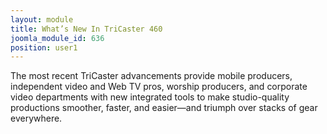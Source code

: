 ```yaml
---
layout: module
title: What’s New In TriCaster 460
joomla_module_id: 636
position: user1
---
```

<p>The most recent TriCaster advancements provide mobile producers, independent video and Web TV pros, worship producers, and corporate video departments with new integrated tools to make studio-quality productions smoother, faster, and easier—and triumph over stacks of gear everywhere.</p>
